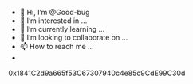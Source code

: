 - 👋 Hi, I’m @Good-bug
- 👀 I’m interested in ...
- 🌱 I’m currently learning ...
- 💞️ I’m looking to collaborate on ...
- 📫 How to reach me ...
- 
0x1841C2d9a665f53C67307940c4e85c9CdE99C30d

<!---
Good-bug/Good-bug is a ✨ special ✨ repository because its `README.md` (this file) appears on your GitHub profile.
You can click the Preview link to take a look at your changes.
--->
